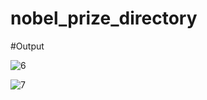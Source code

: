 # nobel_prize_directory
#Output

![6](https://github.com/Bilalkeyz/nobile_prize_directory_app/assets/122999488/9f4b8eb1-da55-4997-ba39-f482662cd2fe)



![7](https://github.com/Bilalkeyz/nobile_prize_directory_app/assets/122999488/97e0b958-f618-460f-9cfd-abc3e3218c24)
